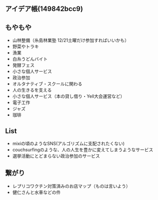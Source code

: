アイデア帳(149842bcc9)
---

## もやもや
- 山林整備（糸島林業塾 12/21土曜だけ参加すればいいかも）
- 野菜やトラキ
- 漁業
- 白糸うどんバイト
- 発酵フェス
- 小さな個人サービス
- 政治参加
- オルタナティブ・スクールに関わる
- 人の生きるを支える
- 小さな個人サービス（本の貸し借り・Yell大会運営など）
- 電子工作
- ジャズ
- 珈琲

## List
- mixiの頃のようなSNS(アルゴリズムに支配されたくない)
- couchsurfingのような、人の人生を豊かに変えてしまうようなサービス
- 選挙活動にとどまらない政治参加のサービス

## 繋がり
- レプリコワクチン対策済みのお店マップ（ものは言いよう）
- 健仁さんと水車などの件



